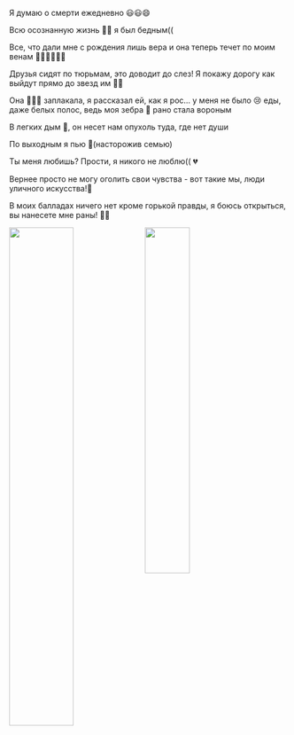 


Я думаю о смерти ежедневно 😃😃😄

Всю осознанную жизнь 👶🏻 я был бедным((

Все, что дали мне с рождения лишь вера и она теперь течет по моим венам 🙏🏻🙏🏻🙏🏻

Друзья сидят по тюрьмам, это доводит до слез! Я покажу дорогу как выйдут прямо до звезд им ☝🏻

Она 👩🏼‍🦰 заплакала, я рассказал ей, как я рос... у меня не было 😢 еды, даже белых полос, ведь моя зебра 🦓 рано стала вороным

В легких дым  🚬, он несет нам опухоль туда, где нет души  

По выходным я пью 🍺(насторожив семью) 

Ты меня любишь? Прости, я никого не люблю(( 💔

Вернее просто не могу оголить свои чувства - вот такие мы, люди уличного искусства!📝

В моих балладах ничего нет кроме горькой правды, я боюсь открыться, вы нанесете мне раны! 🔪😢

<img align = "left" width = "48%" src = "https://github-readme-stats.vercel.app/api?username=heykamikaze&show_icons=true&theme=tokyonight" />
<img align = "left" width = "40%" src = "https://github-readme-stats.vercel.app/api/top-langs/?username=heykamikaze&layout=compact&theme=tokyonight" /> 

